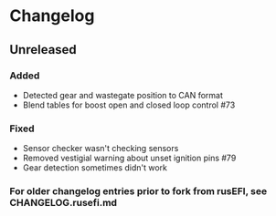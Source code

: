 <!---

How to use this file:
- When making a change to the firmware that users should know about, add it to the
	appropriate section (breaking/added/fixed) in the next release.
- If it's something interesting or breaking, make a post about it on the forum! We want users
	to find out about changes before they have to get help because their car won't start.

Release template (copy/paste this for new release):

## Month 202x Release - "Release Name"

### Breaking Changes
 - 

### Added
 -

### Fixed
 - 

### Removed
 - 

 -->

# Changelog

## Unreleased

### Added
 - Detected gear and wastegate position to CAN format
 - Blend tables for boost open and closed loop control #73

### Fixed
 - Sensor checker wasn't checking sensors
 - Removed vestigial warning about unset ignition pins #79
 - Gear detection sometimes didn't work

### For older changelog entries prior to fork from rusEFI, see CHANGELOG.rusefi.md

